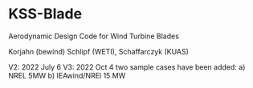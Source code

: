 # KSS-Blade
Aerodynamic Design Code for Wind Turbine Blades

Korjahn (bewind) Schlipf (WETI), Schaffarczyk (KUAS)

V2: 2022 July 6
V3: 2022 Oct  4
two sample cases have been added:
a) NREL 5MW 
b) IEAwind/NREl 15 MW
